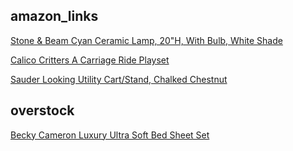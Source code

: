 ## amazon_links

[Stone & Beam Cyan Ceramic Lamp, 20"H, With Bulb, White Shade](https://amzn.to/2RAcMrR)
 
[Calico Critters A Carriage Ride Playset ](https://amzn.to/2CSxlrq)

[Sauder Looking Utility Cart/Stand, Chalked Chestnut](https://amzn.to/2RxXbci)

## overstock

[Becky Cameron Luxury Ultra Soft Bed Sheet Set](https://www.overstock.com/Bedding-Bath/Becky-Cameron-Luxury-Ultra-Soft-Bed-Sheet-Set/9273417/product.html?recset=fd9483d8-583d-4e06-bd66-47e20e8f8bcd&refccid=T5P75IJWB3QZQ3KD57C3EPZQFQ&recalg=881,802&recidx=2)

